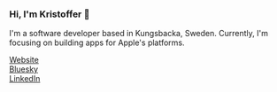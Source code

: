 ### Hi, I'm Kristoffer 👋

I'm a software developer based in Kungsbacka, Sweden. Currently, I'm focusing on building apps for Apple's platforms.

[Website](https://kristofferjohansson.com)<br />
[Bluesky](https://bsky.app/profile/kristofferjohansson.com)<br />
[LinkedIn](https://www.linkedin.com/in/kristofferjohansson)
